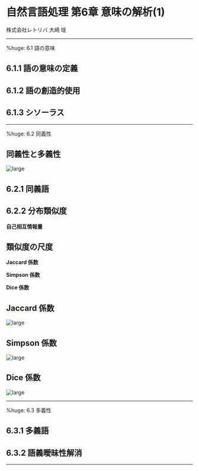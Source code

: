 # 自然言語処理 第6章 意味の解析(1)

株式会社レトリバ 大崎 瑶

---

%huge: 6.1 語の意味

## 6.1.1 語の意味の定義

## 6.1.2 語の創造的使用

## 6.1.3 シソーラス

----

%huge: 6.2 同義性

## 同義性と多義性

![large](synonymy_polysemy.png)

## 6.2.1 同義語

## 6.2.2 分布類似度

**自己相互情報量**

## 類似度の尺度

**Jaccard 係数**


**Simpson 係数**


**Dice 係数**


## Jaccard 係数

![large](jaccard.png)

## Simpson 係数

![large](simpson.png)

## Dice 係数

![large](dice.png)

----

%huge: 6.3 多義性

## 6.3.1 多義語

## 6.3.2 語義曖昧性解消

---
